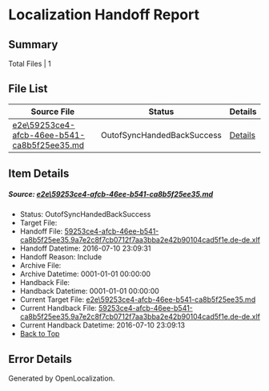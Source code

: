 # <a name='report-top'></a> Localization Handoff Report

## Summary
 Total Files | 1

## File List
 Source File | Status | Details 
 ----------- | ------ | ------- 
 [e2e\59253ce4-afcb-46ee-b541-ca8b5f25ee35.md](https://github.com/OpenLocalizationTestOrg/oltest/blob/77989ce65db0ba77f921fc3a51c17372e2d8627d/e2e/59253ce4-afcb-46ee-b541-ca8b5f25ee35.md) | OutofSyncHandedBackSuccess | [Details](#5504dc6d2cbdac339d67792716a7cb95b9e00cd21)

## Item Details
##### <a name='5504dc6d2cbdac339d67792716a7cb95b9e00cd21'></a> Source: [e2e\59253ce4-afcb-46ee-b541-ca8b5f25ee35.md](https://github.com/OpenLocalizationTestOrg/oltest/blob/77989ce65db0ba77f921fc3a51c17372e2d8627d/e2e/59253ce4-afcb-46ee-b541-ca8b5f25ee35.md)
* Status: OutofSyncHandedBackSuccess
* Target File: 
* Handoff File: [59253ce4-afcb-46ee-b541-ca8b5f25ee35.9a7e2c8f7cb0712f7aa3bba2e42b90104cad5f1e.de-de.xlf](https://github.com/OpenLocalizationTestOrg/olhandoff-e2e/blob/f6e44bc28da6a8d0a869ced6d1e6b80ef1c359f4/ol-handoff/OpenLocalizationTestOrg/oltest-dede-fly/ci/ht/59253ce4-afcb-46ee-b541-ca8b5f25ee35.9a7e2c8f7cb0712f7aa3bba2e42b90104cad5f1e.de-de.xlf)
* Handoff Datetime: 2016-07-10 23:09:31
* Handoff Reason: Include
* Archive File: 
* Archive Datetime: 0001-01-01 00:00:00
* Handback File: 
* Handback Datetime: 0001-01-01 00:00:00
* Current Target File: [e2e\59253ce4-afcb-46ee-b541-ca8b5f25ee35.md](https://github.com/OpenLocalizationTestOrg/oltest-dede-fly/blob/40719ad9e82ac220046d8c2efcfaa894771380f6/e2e/59253ce4-afcb-46ee-b541-ca8b5f25ee35.md)
* Current Handback File: [59253ce4-afcb-46ee-b541-ca8b5f25ee35.9a7e2c8f7cb0712f7aa3bba2e42b90104cad5f1e.de-de.xlf](https://github.com/OpenLocalizationTestOrg/olhandback-e2e/blob/ad44d497671e2492b22d6fd542c6d789e2821f48/ol-handback/OpenLocalizationTestOrg/oltest-dede-fly/ci/ht/59253ce4-afcb-46ee-b541-ca8b5f25ee35.9a7e2c8f7cb0712f7aa3bba2e42b90104cad5f1e.de-de.xlf)
* Current Handback Datetime: 2016-07-10 23:09:13
* [Back to Top](#report-top)


## Error Details

Generated by OpenLocalization.
